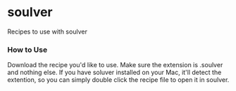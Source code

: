 soulver
=======

Recipes to use with soulver


### How to Use
Download the recipe you'd like to use. Make sure the extension is .soulver and nothing else. If you have soluver installed on your Mac, it'll detect the extention, so you can simply double click the recipe file to open it in soulver. 
